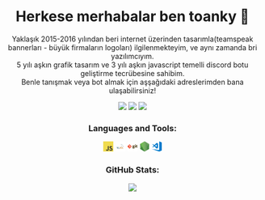 <h1 align="center">Herkese merhabalar ben toanky 👋</h1>
<p align="center">
Yaklaşık 2015-2016 yılından beri internet üzerinden tasarımla(teamspeak bannerları - büyük firmaların logoları) ilgilenmekteyim, ve aynı zamanda bri yazılımcıyım. <br>
5 yılı aşkın grafik tasarım ve 3 yılı aşkın javascript temelli discord botu geliştirme tecrübesine sahibim. <br>
Benle tanışmak veya bot almak için aşşağıdaki adreslerimden bana ulaşabilirsiniz! <br>
</p>

<p align="center">
   <a href="https://discord.com/users/829135490250178560" target"blank_"><img src="https://img.shields.io/badge/discord%20-7289DA.svg?&style=for-the-badge&logo=discord&logoColor=white"></a>
   <a href="https://open.spotify.com/user/eda1sqwbyupj1vkp9cdrttjg0" target"blank_"><img src="https://img.shields.io/badge/Spotify%20-1ed760.svg?&style=for-the-badge&logo=spotify&logoColor=white"></a>
   <a href="https://instagram.com/efewamc" target"blank_"><img src="https://img.shields.io/badge/INSTAGRAM%20-DC3175.svg?&style=for-the-badge&logo=instagram&logoColor=white"></a>
</p>

<h3 align="center">Languages and Tools:</h3>
<p align="center">
   <code><img height="20" src="https://raw.githubusercontent.com/github/explore/80688e429a7d4ef2fca1e82350fe8e3517d3494d/topics/javascript/javascript.png"></code>
   <code><img height="20" src="https://raw.githubusercontent.com/github/explore/80688e429a7d4ef2fca1e82350fe8e3517d3494d/topics/mysql/mysql.png"></code>
   <code><img height="20" src="https://raw.githubusercontent.com/github/explore/80688e429a7d4ef2fca1e82350fe8e3517d3494d/topics/git/git.png"></code>
   <code><img height="20" src="https://raw.githubusercontent.com/github/explore/80688e429a7d4ef2fca1e82350fe8e3517d3494d/topics/nodejs/nodejs.png"></code>
   <code><img height="20" src="https://raw.githubusercontent.com/github/explore/80688e429a7d4ef2fca1e82350fe8e3517d3494d/topics/visual-studio-code/visual-studio-code.png"></code>
</p>

</p>
<h3 align="center">GitHub Stats:</h3>
<p align="center">
   <img src="https://github-readme-stats.vercel.app/api/top-langs/?username=toanky&theme=dark&count_private=true&show_icons=true&hide_border=true"/>
</p>
